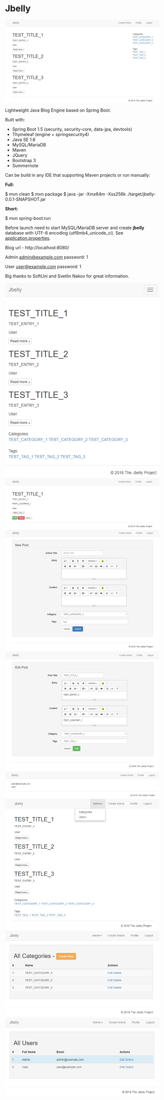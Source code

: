 # Jbelly

<img src="sample-images/jbelly-index.PNG"/>

Lightweight Java Blog Engine based on Spring Boot.

Built with:
* Spring Boot 1.5 (security, security-core, data-jpa, devtools)
* Thymeleaf (engine + springsecurity4)
* Java SE 1.8
* MySQL/MariaDB
* Maven
* JQuery
* Bootstrap 3
* Summernote

Can be build in any IDE that supporting Maven projects or run manually:

**Full:**

$ mvn clean
$ mvn package
$ java -jar -Xmx64m -Xss256k ./target/jbelly-0.0.1-SNAPSHOT.jar

**Short:**

$ mvn spring-boot:run

Before launch need to start MySQL/MariaDB server and create **jbelly** database with UTF-8 encoding (utf8mb4_unicode_ci). See [application.properties](https://github.com/evgeniyosipov/jbelly/blob/master/src/main/resources/application.properties).

Blog url - http://localhost:8080/

Admin admin@example.com password: 1

User user@example.com password: 1

Big thanks to SoftUni and Svetlin Nakov for great information.

<img src="sample-images/jbelly-index-compact.PNG"/>
<img src="sample-images/jbelly-post.PNG"/>
<img src="sample-images/jbelly-create.PNG"/>
<img src="sample-images/jbelly-edit.PNG"/>
<img src="sample-images/jbelly-profile.PNG"/>
<img src="sample-images/jbelly-index-admin.PNG"/>
<img src="sample-images/jbelly-admin-categories.PNG"/>
<img src="sample-images/jbelly-admin-users.PNG"/>
